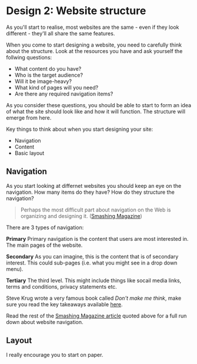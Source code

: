 # Design 2: Website structure

As you'll start to realise, most websites are the same - even if they look different - they'll all share the same features.

When you come to start designing a website, you need to carefully think about the structure. Look at the resources you have and ask yourself the follwing questions: 

*   What content do you have? 
*   Who is the target audience?
*   Will it be image-heavy?
*   What kind of pages will you need?
*   Are there any required navigation items?

As you consider these questions, you should be able to start to form an idea of what the site should look like and how it will function. The structure will emerge from here.

Key things to think about when you start designing your site:

*   Navigation
*   Content
*   Basic layout


## Navigation
As you start looking at differnet websites you should keep an eye on the navigation. How many items do they have? How do they structure the navigation?

> Perhaps the most difficult part about navigation on the Web is organizing and designing it. ([Smashing Magazine](https://www.smashingmagazine.com/2011/06/planning-and-implementing-website-navigation/))

There are 3 types of navigation:

**Primary**
Primary navigation is the content that users are most interested in. The main pages of the website.

**Secondary**
As you can imagine, this is the content that is of secondary interest. This could sub-pages (i.e. what you might see in a drop down menu).

**Tertiary**
The third level. This might include things like socail media links, terms and conditions, privacy statements etc.  

Steve Krug wrote a very famous book called *Don't make me think*, make sure you read the key takeaways available [here](https://www.interaction-design.org/literature/article/don-t-make-me-think-key-learning-points-for-ux-design-for-the-web). 

Read the rest of the [Smashing Magazine article](https://www.smashingmagazine.com/2011/06/planning-and-implementing-website-navigation/) quoted above for a full run down about website navigation. 


## Layout

I really encourage you to start on paper. 


